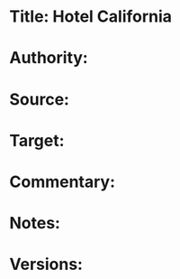 # Title: Hotel California

# Authority: 

# Source:

# Target:  

# Commentary:  

# Notes:  

# Versions:  
